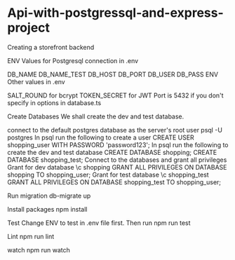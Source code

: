 # Api-with-postgressql-and-express-project
 Creating a storefront backend

ENV
Values for Postgresql connection in .env

DB_NAME 
DB_NAME_TEST 
DB_HOST 
DB_PORT 
DB_USER 
DB_PASS
ENV
Other values in .env

SALT_ROUND for bcrypt
TOKEN_SECRET for JWT
Port is 5432 if you don't specify in options in database.ts

Create Databases
We shall create the dev and test database.

connect to the default postgres database as the server's root user psql -U postgres
In psql run the following to create a user
CREATE USER shopping_user WITH PASSWORD 'password123';
In psql run the following to create the dev and test database
CREATE DATABASE shopping;
CREATE DATABASE shopping_test;
Connect to the databases and grant all privileges
Grant for dev database
\c shopping
GRANT ALL PRIVILEGES ON DATABASE shopping TO shopping_user;
Grant for test database
\c shopping_test
GRANT ALL PRIVILEGES ON DATABASE shopping_test TO shopping_user;

Run migration db-migrate up

Install packages
npm install

Test
Change ENV to test in .env file first.
Then run npm run test

Lint
npm run lint

watch
npm run watch